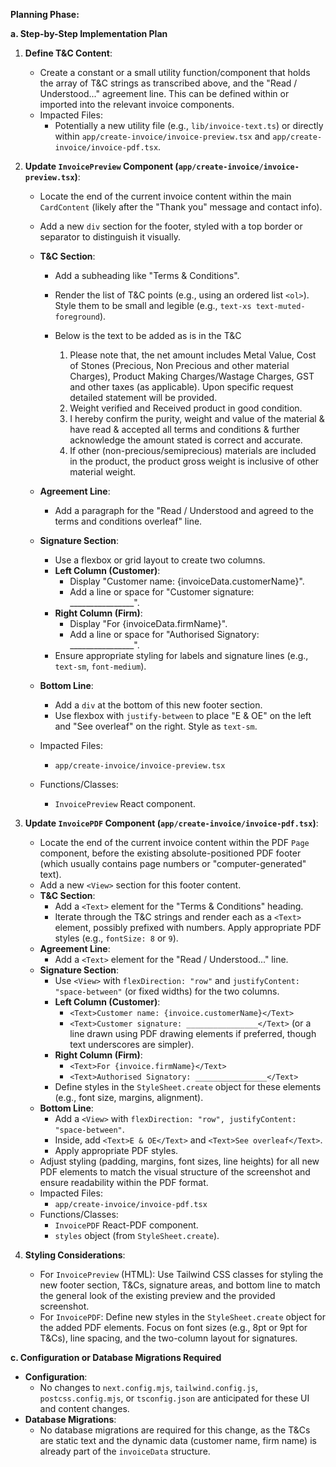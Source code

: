 
**Planning Phase:**

**a. Step-by-Step Implementation Plan**

1.  **Define T&C Content**:
    *   Create a constant or a small utility function/component that holds the array of T&C strings as transcribed above, and the "Read / Understood..." agreement line. This can be defined within or imported into the relevant invoice components.
    *   Impacted Files:
        *   Potentially a new utility file (e.g., `lib/invoice-text.ts`) or directly within `app/create-invoice/invoice-preview.tsx` and `app/create-invoice/invoice-pdf.tsx`.

2.  **Update `InvoicePreview` Component (`app/create-invoice/invoice-preview.tsx`)**:
    *   Locate the end of the current invoice content within the main `CardContent` (likely after the "Thank you" message and contact info).
    *   Add a new `div` section for the footer, styled with a top border or separator to distinguish it visually.
    *   **T&C Section**:
        *   Add a subheading like "Terms & Conditions".
        *   Render the list of T&C points (e.g., using an ordered list `<ol>`). Style them to be small and legible (e.g., `text-xs text-muted-foreground`).
        *   Below is the text to be added as is in the T&C 
         
            1.  Please note that, the net amount includes Metal Value, Cost of Stones (Precious, Non Precious and other material Charges), Product Making Charges/Wastage Charges, GST and other taxes (as applicable). Upon specific request detailed statement will be provided.
            2.  Weight verified and Received product in good condition.
            3.  I hereby confirm the purity, weight and value of the material & have read & accepted all terms and conditions & further acknowledge the amount stated is correct and accurate.
            4.  If other (non-precious/semiprecious) materials are included in the product, the product gross weight is inclusive of other material weight.


    *   **Agreement Line**:
        *   Add a paragraph for the "Read / Understood and agreed to the terms and conditions overleaf" line.
    *   **Signature Section**:
        *   Use a flexbox or grid layout to create two columns.
        *   **Left Column (Customer)**:
            *   Display "Customer name: {invoiceData.customerName}".
            *   Add a line or space for "Customer signature: \_\_\_\_\_\_\_\_\_\_\_\_\_\_\_\_".
        *   **Right Column (Firm)**:
            *   Display "For {invoiceData.firmName}".
            *   Add a line or space for "Authorised Signatory: \_\_\_\_\_\_\_\_\_\_\_\_\_\_\_\_".
        *   Ensure appropriate styling for labels and signature lines (e.g., `text-sm`, `font-medium`).
    *   **Bottom Line**:
        *   Add a `div` at the bottom of this new footer section.
        *   Use flexbox with `justify-between` to place "E & OE" on the left and "See overleaf" on the right. Style as `text-sm`.
    *   Impacted Files:
        *   `app/create-invoice/invoice-preview.tsx`
    *   Functions/Classes:
        *   `InvoicePreview` React component.

3.  **Update `InvoicePDF` Component (`app/create-invoice/invoice-pdf.tsx`)**:
    *   Locate the end of the current invoice content within the PDF `Page` component, before the existing absolute-positioned PDF footer (which usually contains page numbers or "computer-generated" text).
    *   Add a new `<View>` section for this footer content.
    *   **T&C Section**:
        *   Add a `<Text>` element for the "Terms & Conditions" heading.
        *   Iterate through the T&C strings and render each as a `<Text>` element, possibly prefixed with numbers. Apply appropriate PDF styles (e.g., `fontSize: 8` or `9`).
    *   **Agreement Line**:
        *   Add a `<Text>` element for the "Read / Understood..." line.
    *   **Signature Section**:
        *   Use `<View>` with `flexDirection: "row"` and `justifyContent: "space-between"` (or fixed widths) for the two columns.
        *   **Left Column (Customer)**:
            *   `<Text>Customer name: {invoice.customerName}</Text>`
            *   `<Text>Customer signature: ________________</Text>` (or a line drawn using PDF drawing elements if preferred, though text underscores are simpler).
        *   **Right Column (Firm)**:
            *   `<Text>For {invoice.firmName}</Text>`
            *   `<Text>Authorised Signatory: ________________</Text>`
        *   Define styles in the `StyleSheet.create` object for these elements (e.g., font size, margins, alignment).
    *   **Bottom Line**:
        *   Add a `<View>` with `flexDirection: "row", justifyContent: "space-between"`.
        *   Inside, add `<Text>E & OE</Text>` and `<Text>See overleaf</Text>`.
        *   Apply appropriate PDF styles.
    *   Adjust styling (padding, margins, font sizes, line heights) for all new PDF elements to match the visual structure of the screenshot and ensure readability within the PDF format.
    *   Impacted Files:
        *   `app/create-invoice/invoice-pdf.tsx`
    *   Functions/Classes:
        *   `InvoicePDF` React-PDF component.
        *   `styles` object (from `StyleSheet.create`).

4.  **Styling Considerations**:
    *   For `InvoicePreview` (HTML): Use Tailwind CSS classes for styling the new footer section, T&Cs, signature areas, and bottom line to match the general look of the existing preview and the provided screenshot.
    *   For `InvoicePDF`: Define new styles in the `StyleSheet.create` object for the added PDF elements. Focus on font sizes (e.g., 8pt or 9pt for T&Cs), line spacing, and the two-column layout for signatures.

**c. Configuration or Database Migrations Required**

*   **Configuration**:
    *   No changes to `next.config.mjs`, `tailwind.config.js`, `postcss.config.mjs`, or `tsconfig.json` are anticipated for these UI and content changes.
*   **Database Migrations**:
    *   No database migrations are required for this change, as the T&Cs are static text and the dynamic data (customer name, firm name) is already part of the `invoiceData` structure.
